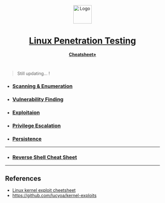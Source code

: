 <!-- PROJECT LOGO -->
<br />
<p align="center">
  <a href="https://github.com/sarathlalup">
    <img src="https://www.freepngimg.com/thumb/logo/69512-tux-logo-linux-free-hd-image.png" alt="Logo" width="60" height="60">
  <h1 align="center">Linux Penetration Testing </h1>
    
   </a>
  
<p align="center">
    <a href="https://github.com/sarathlalup/Cyber-security/blob/master/Windows%20Exploitaion/Penetration%20Testing%20Cheatsheet.md"><strong>Cheatsheet»</strong></a></p>
    <br />
  

 
</p>






> Still updating...   !
* ###    [Scanning & Enumeration](https://github.com/sarathlalup/Penetration-Testing/blob/master/Windows%20Exploitaion/02.Scanning%20&%20Enumeration/README.md)

* ###   [Vulnerability Finding](https://github.com/sarathlalup/Penetration-Testing/blob/master/Windows%20Exploitaion/03.Vulnerability%20Finding/README.md)

* ###  [Exploitaion](https://github.com/sarathlalup/Penetration-Testing/blob/master/Windows%20Exploitaion/Exploitation/README.md)

   
* ###   [Privilege Escalation](https://github.com/sarathlalup/Penetration-Testing/blob/master/Linux%20Exploitation/Privilege%20Escalation/README.md)

* ###   [Persistence](https://github.com/swisskyrepo/PayloadsAllTheThings/blob/master/Methodology%20and%20Resources/Linux%20-%20Persistence.md)
 
--------------------------------------------------------------------------------------------------------------------------------
* ###  [Reverse Shell Cheat Sheet ](https://github.com/swisskyrepo/PayloadsAllTheThings/blob/master/Methodology%20and%20Resources/Reverse%20Shell%20Cheatsheet.md)

--------------------------------------------------------------------------------------------------------------------------------

## References

- [Linux kernel exploit cheetsheet](https://medium.com/@th3law/linux-kernel-exploit-cheetsheet-76be6ca17007)
- https://github.com/lucyoa/kernel-exploits

